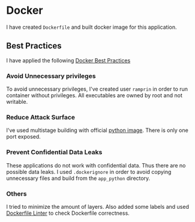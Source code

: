# Docker

I have created `Dockerfile` and built docker image for this application.

## Best Practices

I have applied the following [Docker Best Practices](https://docs.docker.com/develop/develop-images/instructions/)

### Avoid Unnecessary privileges
To avoid unnecessary privileges, I've created user `ramprin` in order to run container without privileges.
All executables are owned by root and not writable. 
### Reduce Attack Surface
I've used multistage building with official [python image](https://hub.docker.com/_/python). There is only one port exposed.
### Prevent Confidential Data Leaks
These applications do not work with confidential data. Thus there are no possible data leaks.
I used `.dockerignore` in order to avoid copying unnecessary files and build from the `app_python` directory.
### Others
I tried to minimize the amount of layers. Also added some labels and used [Dockerfile Linter](https://hadolint.github.io/hadolint/) to check
Dockerfile correctness.